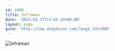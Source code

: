 ```yaml
---
id: 1900
title: Inframan
date: '2023-03-17T13:45:24+00:00'
layout: page
guid: 'http://new.andydixon.com/?page_id=1900'
---
```


![Inframan](https://i0.wp.com/assets.g8x2.ldn.idrivee2-23.com/posters/Inframan%2001.jpg?w=1200&ssl=1 "Inframan")